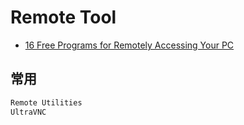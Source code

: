 # Remote Tool

- [16 Free Programs for Remotely Accessing Your PC](https://www.lifewire.com/free-remote-access-software-tools-2625161)

## 常用

```c#
Remote Utilities
UltraVNC
```
